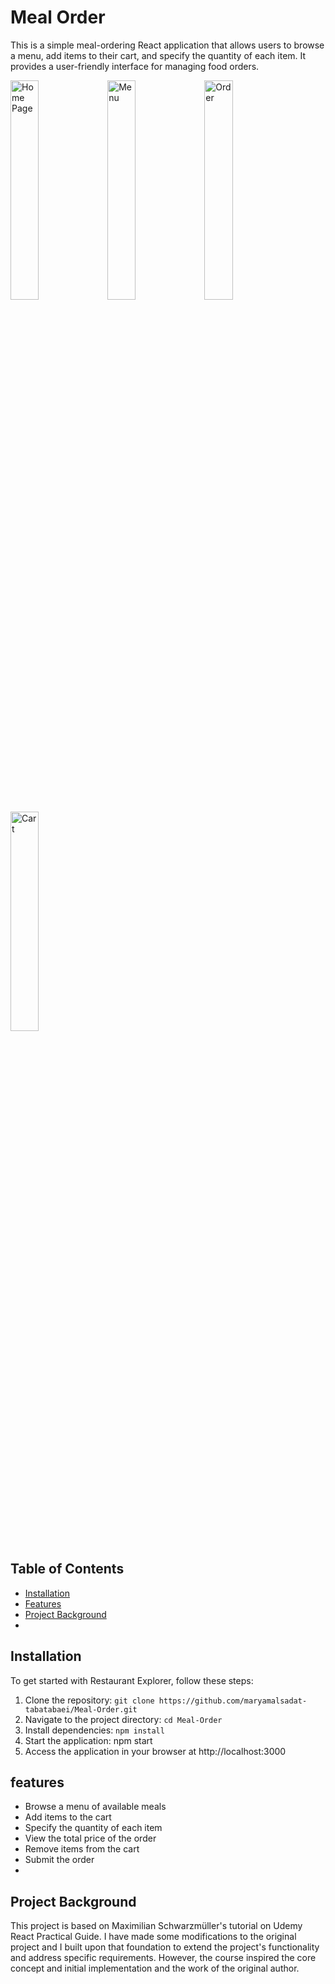# Meal Order
This is a simple meal-ordering React application that allows users to browse a menu, add items to their cart, and specify the quantity of each item. It provides a user-friendly interface for managing food orders. <br>


<img src="https://github.com/maryamalsadat-tabatabaei/Meal-Order/assets/87692864/acd6f2d8-dbbe-45a6-8c3e-a8d820915653" alt="Home Page" width="30%" height="auto">
<img src="https://github.com/maryamalsadat-tabatabaei/Meal-Order/assets/87692864/07befb53-91df-42af-b765-ae9ac9c51674" alt="Menu" width="30%" height="auto">
<img src="https://github.com/maryamalsadat-tabatabaei/Meal-Order/assets/87692864/ae57d143-e5d7-4676-8b2c-6617ba012b79" alt="Order" width="30%" height="auto">
<img src="https://github.com/maryamalsadat-tabatabaei/Meal-Order/assets/87692864/2ee0ca4e-a574-4273-9595-6910758bc895" alt="Cart" width="30%" height="auto">


## Table of Contents

- [Installation](#installation)
- [Features](#features)
- [Project Background](#project-background)
- 
## Installation
To get started with Restaurant Explorer, follow these steps:

1. Clone the repository: `git clone https://github.com/maryamalsadat-tabatabaei/Meal-Order.git`
2. Navigate to the project directory: `cd Meal-Order`
3. Install dependencies: `npm install`
4. Start the application: npm start
5. Access the application in your browser at http://localhost:3000
   
## features

- Browse a menu of available meals
- Add items to the cart
- Specify the quantity of each item
- View the total price of the order
- Remove items from the cart
- Submit the order
- 
## Project Background
This project is based on Maximilian Schwarzmüller's tutorial on Udemy React Practical Guide. I have made some modifications to the original project and I built upon that foundation to extend the project's functionality and address specific requirements. However, the course inspired the core concept and initial implementation and the work of the original author.
